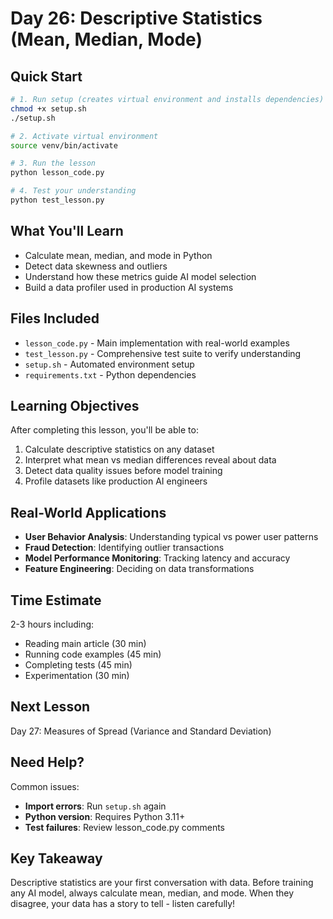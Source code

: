 # Day 26: Descriptive Statistics (Mean, Median, Mode)

## Quick Start

```bash
# 1. Run setup (creates virtual environment and installs dependencies)
chmod +x setup.sh
./setup.sh

# 2. Activate virtual environment
source venv/bin/activate

# 3. Run the lesson
python lesson_code.py

# 4. Test your understanding
python test_lesson.py
```

## What You'll Learn

- Calculate mean, median, and mode in Python
- Detect data skewness and outliers
- Understand how these metrics guide AI model selection
- Build a data profiler used in production AI systems

## Files Included

- `lesson_code.py` - Main implementation with real-world examples
- `test_lesson.py` - Comprehensive test suite to verify understanding
- `setup.sh` - Automated environment setup
- `requirements.txt` - Python dependencies

## Learning Objectives

After completing this lesson, you'll be able to:

1. Calculate descriptive statistics on any dataset
2. Interpret what mean vs median differences reveal about data
3. Detect data quality issues before model training
4. Profile datasets like production AI engineers

## Real-World Applications

- **User Behavior Analysis**: Understanding typical vs power user patterns
- **Fraud Detection**: Identifying outlier transactions
- **Model Performance Monitoring**: Tracking latency and accuracy
- **Feature Engineering**: Deciding on data transformations

## Time Estimate

2-3 hours including:
- Reading main article (30 min)
- Running code examples (45 min)
- Completing tests (45 min)
- Experimentation (30 min)

## Next Lesson

Day 27: Measures of Spread (Variance and Standard Deviation)

## Need Help?

Common issues:
- **Import errors**: Run `setup.sh` again
- **Python version**: Requires Python 3.11+
- **Test failures**: Review lesson_code.py comments

## Key Takeaway

Descriptive statistics are your first conversation with data. Before training any AI model, always calculate mean, median, and mode. When they disagree, your data has a story to tell - listen carefully!
